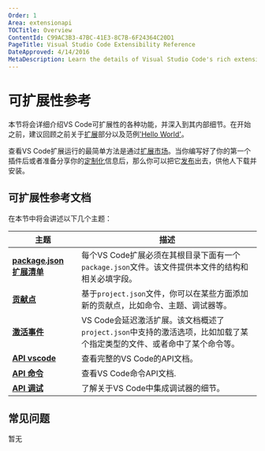 ```yaml
---
Order: 1
Area: extensionapi
TOCTitle: Overview
ContentId: C99AC3B3-47BC-41E3-8C7B-6F24364C20D1
PageTitle: Visual Studio Code Extensibility Reference
DateApproved: 4/14/2016
MetaDescription: Learn the details of Visual Studio Code's rich extensibility (plug-in) model.  This documentation describes the various extension points, activation rules and specific feature APIs (e.g. working with documents and editors).
---
```


# 可扩展性参考


本节将会详细介绍VS Code可扩展性的各种功能，并深入到其内部细节。在开始之前，建议回顾之前关于[扩展](/docs/extensions/overview.md)部分以及范例['Hello World'](/docs/extensions/example-hello-world.md)。

查看VS Code扩展运行的最简单方法是通过[扩展市场](/docs/editor/extension-gallery.md)。当你编写好了你的第一个插件后或者准备分享你的[定制化](/docs/customization/overview.md)信息后，那么你可以把它[发布](/docs/tools/vscecli.md)出去，供他人下载并安装。

## 可扩展性参考文档

在本节中将会讲述以下几个主题：

主题|描述
-----|-----------
**[package.json 扩展清单](/docs/extensionAPI/extension-manifest.md)**|每个VS Code扩展必须在其根目录下面有一个`package.json`文件。该文件提供本文件的结构和相关必填字段。
**[贡献点](/docs/extensionAPI/extension-points.md)**|基于`project.json`文件，你可以在某些方面添加新的贡献点，比如命令、主题、调试器等。
**[激活事件](/docs/extensionAPI/activation-events.md)**|VS Code会延迟激活扩展。该文档概述了`project.json`中支持的激活选项，比如加载了某个指定类型的文件、或者命中了某个命令等。
**[API vscode](/docs/extensionAPI/vscode-api.md)**|查看完整的VS Code的API文档。
**[API 命令](/docs/extensionAPI/vscode-api-commands.md)**|查看VS Code命令API文档.
**[API 调试](/docs/extensionAPI/api-debugging.md)**|了解关于VS Code中集成调试器的细节。

## 常见问题

暂无


